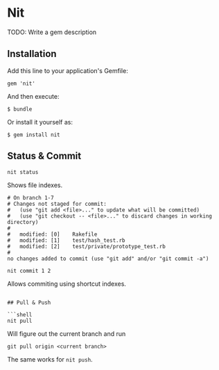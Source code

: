 # Nit

TODO: Write a gem description

## Installation

Add this line to your application's Gemfile:

    gem 'nit'

And then execute:

    $ bundle

Or install it yourself as:

    $ gem install nit

## Status & Commit

```shell
nit status
```

Shows file indexes.

```shell
# On branch 1-7
# Changes not staged for commit:
#   (use "git add <file>..." to update what will be committed)
#   (use "git checkout -- <file>..." to discard changes in working directory)
#
#	modified: [0]    Rakefile
#	modified: [1]    test/hash_test.rb
#	modified: [2]    test/private/prototype_test.rb
#
no changes added to commit (use "git add" and/or "git commit -a")
```

```
nit commit 1 2
```

Allows commiting using shortcut indexes.

```

## Pull & Push

```shell
nit pull
```

Will figure out the current branch and run

```shell
git pull origin <current branch>
```

The same works for `nit push`.